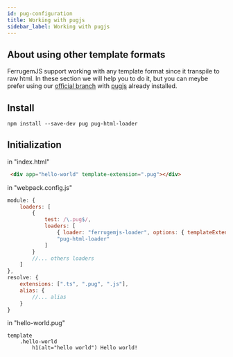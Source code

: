 ```yaml
---
id: pug-configuration
title: Working with pugjs
sidebar_label: Working with pugjs
---
```


## About using other template formats

FerrugemJS support working with any template format since it transpile to raw html.
In these section we will help you to do it, but you can meybe prefer using our [official branch](https://github.com/ferrugemjs/skeleton-webpack/tree/to-pug) with [pugjs](https://pugjs.org/api/getting-started.html) already installed.

## Install
``` npm
npm install --save-dev pug pug-html-loader
```

## Initialization
in "index.html"
``` html
 <div app="hello-world" template-extension=".pug"></div>
```
in "webpack.config.js"
``` javascript
module: {
	loaders: [
		{
			test: /\.pug$/,
			loaders: [
				{ loader: "ferrugemjs-loader", options: { templateExtension: ".pug" }},
				"pug-html-loader"
			]
		}
		//... others loaders
	]
},
resolve: {
 	extensions: [".ts", ".pug", ".js"],
	alias: {
		//... alias
	}
}
```
in "hello-world.pug"

``` jade
template
	.hello-world
		h1(alt="hello world") Hello world!
```